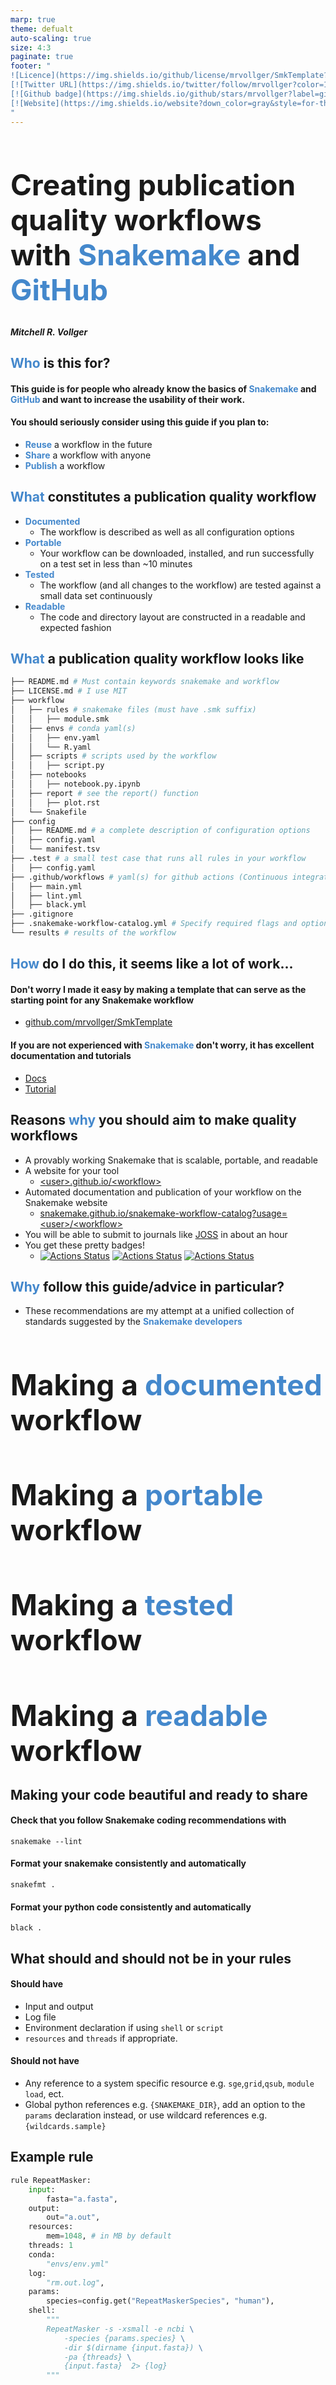 ```yaml
---
marp: true
theme: defualt
auto-scaling: true   
size: 4:3
paginate: true
footer: "
![Licence](https://img.shields.io/github/license/mrvollger/SmkTemplate?color=purple&label=MRV&style=for-the-badge)
[![Twitter URL](https://img.shields.io/twitter/follow/mrvollger?color=1DA1F2&label=twitter&style=for-the-badge)](https://twitter.com/mrvollger)
[![Github badge](https://img.shields.io/github/stars/mrvollger?label=github&style=for-the-badge&color=black)](https://github.com/mrvollger)
[![Website](https://img.shields.io/website?down_color=gray&style=for-the-badge&up_color=green&url=https%3A%2F%2Fmrvollger.github.io%2F)](https://mrvollger.github.io)
"
---
```


<!-- headingDivider: 2 -->
<style>
  footer {
      height: 10px;
  }
  footer img {
    height: 20px;
    float: center;
  }
  section {
     font-size: 24px; 
  }
  section.small {
    font-size: 18px; 
  }
  b, strong {
     color: #48c;
  }
  h1 {
    font-size: 46px;
  }
</style>

# Creating publication quality workflows with **Snakemake** and **GitHub**

#### _Mitchell R. Vollger_

## **Who** is this for?

#### This guide is for people who already know the basics of **Snakemake** and **GitHub** and want to increase the usability of their work.

#### You should seriously consider using this guide if you plan to:

- **Reuse** a workflow in the future
- **Share** a workflow with anyone
- **Publish** a workflow

## **What** constitutes a publication quality workflow

- **Documented**
  - The workflow is described as well as all configuration options
- **Portable**
  - Your workflow can be downloaded, installed, and run successfully on a test set in less than ~10 minutes
- **Tested**
  - The workflow (and all changes to the workflow) are tested against a small data set continuously
- **Readable**
  - The code and directory layout are constructed in a readable and expected fashion

## **What** a publication quality workflow looks like

<!-- _class: section small-->

```bash
├── README.md # Must contain keywords snakemake and workflow
├── LICENSE.md # I use MIT
├── workflow
│   ├── rules # snakemake files (must have .smk suffix)
│   │   ├── module.smk
│   ├── envs # conda yaml(s)
│   │   ├── env.yaml
│   │   └── R.yaml
│   ├── scripts # scripts used by the workflow
│   │   ├── script.py
│   ├── notebooks
│   │   ├── notebook.py.ipynb
│   ├── report # see the report() function
│   │   ├── plot.rst
│   └── Snakefile
├── config
│   ├── README.md # a complete description of configuration options
│   ├── config.yaml
│   └── manifest.tsv
├── .test # a small test case that runs all rules in your workflow
│   ├── config.yaml
├── .github/workflows # yaml(s) for github actions (Continuous integration)
│   ├── main.yml
│   ├── lint.yml
│   ├── black.yml
├── .gitignore
├── .snakemake-workflow-catalog.yml # Specify required flags and options
└── results # results of the workflow
```

## **How** do I do this, it seems like a lot of work...

#### Don't worry I made it easy by making a template that can serve as the starting point for any Snakemake workflow

- [github.com/mrvollger/SmkTemplate](https://github.com/mrvollger/SmkTemplate)

#### If you are not experienced with **Snakemake** don't worry, it has excellent documentation and tutorials

- [Docs](https://snakemake.readthedocs.io/en/stable/)
- [Tutorial](https://snakemake.readthedocs.io/en/stable/tutorial/tutorial.html)

## Reasons **why** you should aim to make quality workflows

- A provably working Snakemake that is scalable, portable, and readable
- A website for your tool
  - [ \<user\>.github.io/\<workflow>](https://mrvollger.github.io/SmkTemplate/)
- Automated documentation and publication of your workflow on the Snakemake website
  - [snakemake.github.io/snakemake-workflow-catalog?usage=\<user>/\<workflow>](https://snakemake.github.io/snakemake-workflow-catalog?usage=mrvollger/SmkTemplate)
- You will be able to submit to journals like [JOSS](https://joss.readthedocs.io/en/latest/submitting.html) in about an hour
- You get these pretty badges!
  - [![Actions Status](https://github.com/mrvollger/SmkTemplate/workflows/CI/badge.svg)](https://github.com/mrvollger/SmkTemplate/actions) [![Actions Status](https://github.com/mrvollger/SmkTemplate/workflows/Linting/badge.svg)](https://github.com/mrvollger/SmkTemplate/actions) [![Actions Status](https://github.com/mrvollger/SmkTemplate/workflows/black/badge.svg)](https://github.com/mrvollger/SmkTemplate/actions)

## **Why** follow this guide/advice in particular?

- These recommendations are my attempt at a unified collection of standards suggested by the **Snakemake developers**

# Making a **documented** workflow

# Making a **portable** workflow

# Making a **tested** workflow

# Making a **readable** workflow

## Making your code beautiful and ready to share

#### Check that you follow Snakemake coding recommendations with

`snakemake --lint `

#### Format your snakemake consistently and automatically

`snakefmt .`

#### Format your python code consistently and automatically

`black .`

## What should and should not be in your rules

#### Should have

- Input and output
- Log file
- Environment declaration if using `shell` or `script`
- `resources` and `threads` if appropriate.

#### Should not have

- Any reference to a system specific resource e.g. `sge`,`grid`,`qsub`, `module load`, ect.
- Global python references e.g. `{SNAKEMAKE_DIR}`, add an option to the `params` declaration instead, or use wildcard references e.g. `{wildcards.sample}`

## Example rule

```python
rule RepeatMasker:
    input:
        fasta="a.fasta",
    output:
        out="a.out",
    resources:
        mem=1048, # in MB by default
    threads: 1
    conda:
        "envs/env.yml"
    log:
        "rm.out.log",
    params:
        species=config.get("RepeatMaskerSpecies", "human"),
    shell:
        """
        RepeatMasker -s -xsmall -e ncbi \
            -species {params.species} \
            -dir $(dirname {input.fasta}) \
            -pa {threads} \
            {input.fasta}  2> {log}
        """
```
